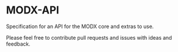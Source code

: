 # MODX-API

Specification for an API for the MODX core and extras to use. 

Please feel free to contribute pull requests and issues with ideas and feedback. 
